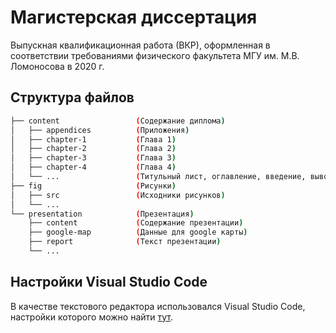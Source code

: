 # Магистерская диссертация
Выпускная квалификационная работа (ВКР), оформленная в соответствии требованиями физического факультета МГУ им. М.В. Ломоносова в 2020 г. 
## Структура файлов
```bash
├── content                 (Содержание диплома)
│   ├── appendices          (Приложения)
│   ├── chapter-1           (Глава 1)
│   ├── chapter-2           (Глава 2)
│   ├── chapter-3           (Глава 3)
│   ├── chapter-4           (Глава 4)
│   └── ...                 (Титульный лист, оглавление, введение, выводы, заключение, литература)
├── fig                     (Рисунки)
│   ├── src                 (Исходники рисунков) 
│   └── ...
└── presentation            (Презентация)
    ├── content             (Содержание презентации)
    ├── google-map          (Данные для google карты)
    ├── report              (Текст презентации)
    └── ...
```
## Настройки Visual Studio Code 
В качестве текстового редактора использовался Visual Studio Code, настройки которого можно найти [тут](https://gist.github.com/jonathanblade/50805498e7456b8544713505494e37ea).